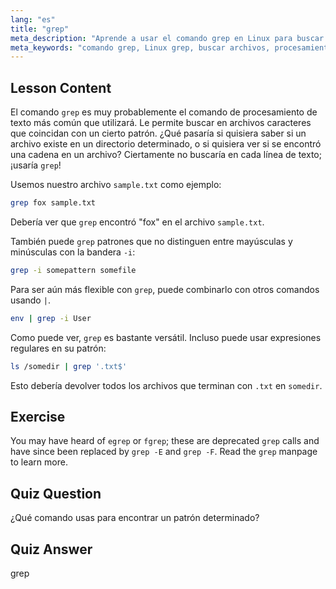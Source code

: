 ```yaml
---
lang: "es"
title: "grep"
meta_description: "Aprende a usar el comando grep en Linux para buscar patrones de texto en archivos. Descubre el uso básico, la búsqueda sin distinción de mayúsculas y minúsculas, y la combinación con otros comandos. ¡Comienza tu viaje en Linux!"
meta_keywords: "comando grep, Linux grep, buscar archivos, procesamiento de texto, tutorial de Linux, Linux para principiantes, guía grep"
---
```


## Lesson Content

El comando `grep` es muy probablemente el comando de procesamiento de texto más común que utilizará. Le permite buscar en archivos caracteres que coincidan con un cierto patrón. ¿Qué pasaría si quisiera saber si un archivo existe en un directorio determinado, o si quisiera ver si se encontró una cadena en un archivo? Ciertamente no buscaría en cada línea de texto; ¡usaría `grep`!

Usemos nuestro archivo `sample.txt` como ejemplo:

```bash
grep fox sample.txt
```

Debería ver que `grep` encontró "fox" en el archivo `sample.txt`.

También puede `grep` patrones que no distinguen entre mayúsculas y minúsculas con la bandera `-i`:

```bash
grep -i somepattern somefile
```

Para ser aún más flexible con `grep`, puede combinarlo con otros comandos usando `|`.

```bash
env | grep -i User
```

Como puede ver, `grep` es bastante versátil. Incluso puede usar expresiones regulares en su patrón:

```bash
ls /somedir | grep '.txt$'
```

Esto debería devolver todos los archivos que terminan con `.txt` en `somedir`.

## Exercise

You may have heard of `egrep` or `fgrep`; these are deprecated `grep` calls and have since been replaced by `grep -E` and `grep -F`. Read the `grep` manpage to learn more.

## Quiz Question

¿Qué comando usas para encontrar un patrón determinado?

## Quiz Answer

grep
